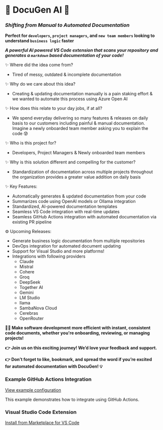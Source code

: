 # 🚀 DocuGen AI 🚀

### *Shifting from Manual to Automated Documentation*

**Perfect for `developers`, `project managers`, and `new team members` looking to understand `business logic` faster**

***A powerful AI powered VS Code extension that scans your repository and generates a `markdown` based documentation of your code!***


✨ Where did the idea come from?
- Tired of messy, outdated & incomplete documentation

✨ Why do we care about this idea?
- Creating & updating documentation manually is a pain staking effort & we wanted to automate this process using Azure Open AI

✨ How does this relate to your day jobs, if at all?
- We spend everyday delivering so many features & releases on daily basis to our customers including painful & manual documentation. Imagine a newly onboarded team member asking you to explain the code 😰

✨ Who is this project for?
- Developers, Project Managers & Newly onboarded team members

✨ Why is this solution different and compelling for the customer?
- Standardization of documentation across multiple projects throughout the organization provides a greater value addition on daily basis

✨ Key Features:
- Automatically generates & updated documentation from your code
- Summarizes code using OpenAI models or Ollama integration
- Standardized, AI-powered documentation templates
- Seamless VS Code integration with real-time updates
- Seamless GitHub Actions integration with automated documentation via existing PR pipeline

⚙️ Upcoming Releases:
- Generate business logic documentation from multiple repositories
- DevOps integration for automated document updating
- Support for Visual Studio and more platforms!
- Integrations with following providers
  - Claude
  - Mistral
  - Cohere
  - Groq
  - DeepSeek
  - Together AI
  - Gemini
  - LM Studio
  - llama
  - SambaNova Cloud
  - Cerebras 
  - OpenRouter


**👩‍💻 Make software development more efficient with instant, consistent code documents, whether you're onboarding, reviewing, or managing projects!**

**👉 Join us on this exciting journey! We’d love your feedback and support.**

**👉 Don’t forget to like, bookmark, and spread the word if you’re excited for automated documentation with DocuGen! 💡**

### Example GitHub Actions Integration

[View example configuration](examples/integration/github-actions.yml)

This example demonstrates how to integrate using GitHub Actions.

### Visual Studio Code Extension

[Install from Marketplace for VS Code](https://marketplace.visualstudio.com/items?itemName=DocuGenAI.docugenai)